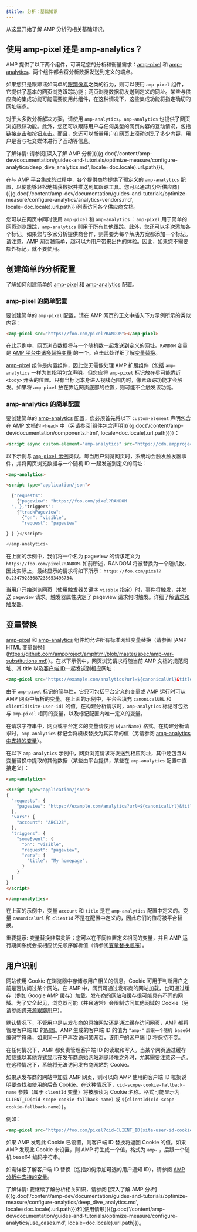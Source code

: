 ```yaml
---
$title: 分析：基础知识
---
```


从这里开始了解 AMP 分析的相关基础知识。

## 使用 amp-pixel 还是 amp-analytics？

AMP 提供了以下两个组件，可满足您的分析和衡量需求：[amp-pixel](/zh_cn/docs/reference/components/amp-pixel.html) 和 [amp-analytics](/zh_cn/docs/reference/components/amp-analytics.html)。两个组件都会将分析数据发送到定义的端点。

如果您只是跟踪诸如简单的[跟踪像素](https://en.wikipedia.org/wiki/Web_beacon#Implementation)之类的行为，则可以使用 `amp-pixel` 组件，它提供了基本的网页浏览跟踪功能；网页浏览数据将发送到定义的网址。某些与供应商的集成功能可能需要使用此组件，在这种情况下，这些集成功能将指定确切的网址端点。

对于大多数分析解决方案，请使用 `amp-analytics`。`amp-analytics` 也提供了网页浏览跟踪功能。此外，您还可以跟踪用户与任何类型的网页内容的互动情况，包括链接点击和按钮点击。而且，您还可以衡量用户在网页上滚动浏览了多少内容、用户是否与社交媒体进行了互动等信息。

了解详情: 请参阅[深入了解 AMP 分析]({{g.doc('/content/amp-dev/documentation/guides-and-tutorials/optimize-measure/configure-analytics/deep_dive_analytics.md', locale=doc.locale).url.path}})。

在与 AMP 平台集成的过程中，各个提供商均提供了预定义的 `amp-analytics` 配置，以便能够轻松地捕获数据并推送到其跟踪工具。您可以通过[分析供应商]({{g.doc('/content/amp-dev/documentation/guides-and-tutorials/optimize-measure/configure-analytics/analytics-vendors.md', locale=doc.locale).url.path}})列表访问各个供应商文档。

您可以在网页中同时使用 `amp-pixel` 和 `amp-analytics` ：`amp-pixel` 用于简单的网页浏览跟踪，`amp-analytics` 则用于所有其他跟踪。此外，您还可以多次添加各个标记。如果您与多家分析提供商合作，则需要为每个解决方案都添加一个标记。请注意，AMP 网页越简单，越可以为用户带来出色的体验。因此，如果您不需要额外标记，就不要使用。

## 创建简单的分析配置

了解如何创建简单的 [amp-pixel](/zh_cn/docs/reference/components/amp-pixel.html) 和 [amp-analytics](/zh_cn/docs/reference/components/amp-analytics.html) 配置。

### amp-pixel 的简单配置

要创建简单的 `amp-pixel` 配置，请在 AMP 网页的正文中插入下方示例所示的类似内容：

```html
<amp-pixel src="https://foo.com/pixel?RANDOM"></amp-pixel>
```

在此示例中，网页浏览数据将与一个随机数一起发送到定义的网址。`RANDOM` 变量是 [AMP 平台中诸多替换变量](https://github.com/ampproject/amphtml/blob/master/spec/amp-var-substitutions.md) 的一个。点击此处详细了解[变量替换](/zh_cn/docs/analytics/analytics_basics.html#variable-substitution)。

[amp-pixel](/zh_cn/docs/reference/components/amp-pixel.html) 组件是内置组件，因此您无需像处理 AMP 扩展组件（包括 `amp-analytics` 一样为其指明包含声明。但您应将 `amp-pixel` 标记放在尽可能靠近 `<body>` 开头的位置。只有当标记本身进入视线范围内时，像素跟踪功能才会触发。如果将 `amp-pixel` 放在靠近网页底部的位置，则可能不会触发该功能。

### amp-analytics 的简单配置

要创建简单的 [amp-analytics](/zh_cn/docs/reference/components/amp-analytics.html) 配置，您必须首先将以下 `custom-element` 声明包含在 AMP 文档的 `<head>` 中（另请参阅[组件包含声明]({{g.doc('/content/amp-dev/documentation/components.html', locale=doc.locale).url.path}})）：

```html
<script async custom-element="amp-analytics" src="https://cdn.ampproject.org/v0/amp-analytics-0.1.js"></script>
```

以下示例与 [`amp-pixel` 示例](/zh_cn/docs/analytics/analytics_basics.html#simple-amp-pixel-configuration)类似。每当用户浏览网页时，系统均会触发触发器事件，并将网页浏览数据与一个随机 ID 一起发送到定义的网址：

```html
<amp-analytics>

<script type="application/json">

  {"requests":
    {"pageview": "https://foo.com/pixel?RANDOM
  ", },"triggers":
    {"trackPageview":
      {"on": "visible",
      "request": "pageview"

} } }</script>

</amp-analytics>
```

在上面的示例中，我们将一个名为 pageview 的请求定义为 `https://foo.com/pixel?RANDOM`. 如前所述，RANDOM 将被替换为一个随机数，因此实际上，最终显示的请求将如下所示：`https://foo.com/pixel?0.23479283687235653498734`.

当用户开始浏览网页（使用触发器关键字 `visible` 指定）时，事件将触发，并发送 `pageview` 请求。触发器属性决定了 pageview 请求何时触发。详细了解[请求和触发器](/zh_cn/docs/analytics/deep_dive_analytics.html#requests-triggers--transports)。

## 变量替换

[amp-pixel](/zh_cn/docs/reference/components/amp-pixel.html) 和 [amp-analytics](/zh_cn/docs/reference/components/amp-analytics.html) 组件均允许所有标准网址变量替换（请参阅 [AMP HTML 变量替换] (https://github.com/ampproject/amphtml/blob/master/spec/amp-var-substitutions.md)）。在以下示例中，网页浏览请求将随当前 AMP 文档的规范网址、其 title 以及[客户端 ID](/zh_cn/docs/analytics/analytics_basics.html#user-identification)一起发送到相应网址：

```html
<amp-pixel src="https://example.com/analytics?url=${canonicalUrl}&title=${title}&clientId=${clientId(site-user-id)}"></amp-pixel>
```

由于 `amp-pixel` 标记的简单性，它只可包括平台定义的变量或 AMP 运行时可从 AMP 网页中解析的变量。在上面的示例中，平台会填充 `canonicalURL` 和 `clientId(site-user-id)` 的值。在构建分析请求时，`amp-analytics` 标记可包括与 `amp-pixel` 相同的变量，以及标记配置内唯一定义的变量。

在请求字符串中，网页或平台定义的变量请使用 `${varName}` 格式。在构建分析请求时，`amp-analytics` 标记会将模板替换为其实际的值（另请参阅 [amp-analytics 中支持的变量](https://github.com/ampproject/amphtml/blob/master/extensions/amp-analytics/analytics-vars.md)）。

在以下 `amp-analytics` 示例中，网页浏览请求将发送到相应网址，其中还包含从变量替换中提取的其他数据（某些由平台提供，某些在 `amp-analytics` 配置中直接定义）：

```html
<amp-analytics>

<script type="application/json">
{
  "requests": {
    "pageview": "https://example.com/analytics?url=${canonicalUrl}&title=${title}&acct=${account}&clientId=${clientId(site-user-id)}",
  },
  "vars": {
    "account": "ABC123",
  },
  "triggers": {
    "someEvent": {
      "on": "visible",
      "request": "pageview",
      "vars": {
        "title": "My homepage",
      }
    }
  }
}
</script>

</amp-analytics>
```

在上面的示例中，变量 `account` 和 `title` 是在 `amp-analytics` 配置中定义的。变量 `canonicalUrl` 和 `clientId` 不是在配置中定义的，因此它们的值将被平台替换。

重要提示: 变量替换非常灵活；您可以在不同位置定义相同的变量，并且 AMP 运行期间系统会按相应优先顺序解析值（请参阅[变量替换顺序](/zh_cn/docs/analytics/deep_dive_analytics.html#variable-substitution-ordering)）。

## 用户识别

网站使用 Cookie 在浏览器中存储与用户相关的信息。Cookie 可用于判断用户之前是否访问过某个网站。在 AMP 中，网页可通过发布商的网站加载，也可通过缓存（例如 Google AMP 缓存）加载。发布商的网站和缓存很可能具有不同的网域。为了安全起见，浏览器可能（并且通常）会限制访问其他网域的 Cookie（另请参阅[跨来源跟踪用户](https://github.com/ampproject/amphtml/blob/master/spec/amp-managing-user-state.md)）。

默认情况下，不管用户是从发布商的原始网站还是通过缓存访问网页，AMP 都将管理客户端 ID 的配置。AMP 生成的客户端 ID 的值为 `"amp-"` `后跟一个随机 base64` 编码字符串，如果同一用户再次访问某网页，该用户的客户端 ID 将保持不变。

在任何情况下，AMP 都负责管理客户端 ID 的读取和写入。当某个网页通过缓存加载或以其他方式显示在发布商原始网站浏览环境之外时，尤其需要注意这一点。在这种情况下，系统将无法访问发布商网站的 Cookie。

如果从发布商的网站中加载 AMP 网页，则可以向 AMP 使用的客户端 ID 框架说明要查找和使用的后备 Cookie。在这种情况下，`cid-scope-cookie-fallback-name` 参数（属于 `clientId` 变量）将被解读为 Cookie 名称。格式可能显示为 `CLIENT_ID(cid-scope-cookie-fallback-name)` 或 `${clientId(cid-scope-cookie-fallback-name)}`。

例如：

```html
<amp-pixel src="https://foo.com/pixel?cid=CLIENT_ID(site-user-id-cookie-fallback-name)"></amp-pixel>
```

如果 AMP 发现此 Cookie 已设置，则客户端 ID 替换将返回 Cookie 的值。如果 AMP 发现此 Cookie 未设置，则 AMP 将生成一个值，格式为 `amp-` ，后跟一个随机 base64 编码字符串。

如需详细了解客户端 ID 替换（包括如何添加可选的用户通知 ID），请参阅 [AMP 分析中支持的变量](https://github.com/ampproject/amphtml/blob/master/extensions/amp-analytics/analytics-vars.md)。

了解详情: 要继续了解分析相关知识，请参阅 [深入了解 AMP 分析]({{g.doc('/content/amp-dev/documentation/guides-and-tutorials/optimize-measure/configure-analytics/deep_dive_analytics.md', locale=doc.locale).url.path}})和[使用情形]({{g.doc('/content/amp-dev/documentation/guides-and-tutorials/optimize-measure/configure-analytics/use_cases.md', locale=doc.locale).url.path}})。

